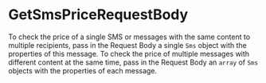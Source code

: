 # GetSmsPriceRequestBody

To check the price of a single SMS or messages with the same content to multiple recipients, pass in the Request Body a single `Sms` object with the properties of this message. To check the price of multiple messages with different content at the same time, pass in the Request Body an `array` of `Sms` objects with the properties of each message.

